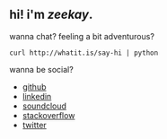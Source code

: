 ## hi! i'm *zeekay*.
wanna chat? feeling a bit adventurous?

    curl http://whatit.is/say-hi | python

wanna be social?

- [github][github]
- [linkedin][linkedin]
- [soundcloud][soundcloud]
- [stackoverflow][stackoverflow]
- [twitter][twitter]

[github]:        https://github.com/zeekay
[linkedin]:      https://www.linkedin.com/in/zeekay
[monoid]:        http://monoid.io
[soundcloud]:    https://soundcloud.com/zeekay
[stackoverflow]: http://stackoverflow.com/users/641766/zeekay
[twitter]:       https://twitter.com/zeekay
